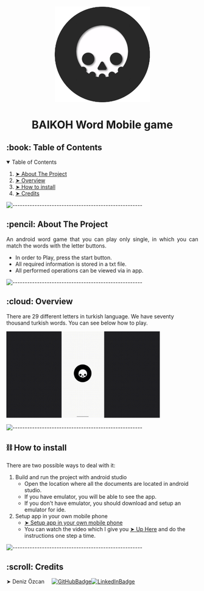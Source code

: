 <p align="center">
    <img src="/brand.png" alt="App Logo" width="250px" height="250px" />
  </p>
  <h1 align="center">BAIKOH Word Mobile game</h1>
 
  <!-- TABLE OF CONTENTS -->
  <h2 id="table-of-contents">:book: Table of Contents</h2>
  <details open="open">
    <summary>Table of Contents</summary>
    <ol>
      <li><a href="#about-the-project"> ➤ About The Project</a></li>
      <li><a href="#overview"> ➤ Overview</a></li>
      <li><a href="#howtoinstall"> ➤ How to install</a></li>
      <li><a href="#Credits"> ➤ Credits</a></li>
    </ol>
  </details>
  
  ![-----------------------------------------------------](https://raw.githubusercontent.com/andreasbm/readme/master/assets/lines/rainbow.png)
  
  <!-- ABOUT THE PROJECT -->
  <h2 id="about-the-project">:pencil: About The Project</h2>
  
  <p align="justify">
    An android word game that you can play only single, in which you can match the words with the letter buttons.
  </p>
  
  <ul>
    <li>
     In order to Play, press the start button.
    </li>
    <li>
      All required information is stored in a txt file.
    </li>
    <li>All performed operations can be viewed via in app.</li>
  </ul>
  
  ![-----------------------------------------------------](https://raw.githubusercontent.com/andreasbm/readme/master/assets/lines/rainbow.png)
  
  <!-- OVERVIEW -->
  <h2 id="overview">:cloud: Overview</h2>
  
  <p align="justify">
    <p>There are 29 different letters in turkish language. We have seventy thousand turkish words. You can see below how to play. </p>
    <p float="left">
        <img src="/app.gif" alt="App guis" width="80%"/>
        &nbsp; &nbsp; &nbsp; &nbsp;
    </p>
  </p>

  ![-----------------------------------------------------](https://raw.githubusercontent.com/andreasbm/readme/master/assets/lines/rainbow.png)
    <h2 id="howtoinstall">⛓️ How to install</h2>
  
  <p align="justify">
    There are two possible ways to deal with it:
  <ol>
    <li>Build and run the project with android studio
      <ul>
         <li> Open the location where all the documents are located in android studio.</li>
         <li> If you have emulator, you will be able to see the app.</li>
         <li> If you don't have emulator, you should download and setup an emulator for ide.</li>
      </ul>
    </li>
    <li>Setup app in your own mobile phone
      <ul>
         <li><a id="linkforsetup" href="https://www.youtube.com/watch?v=QpuoZrKUVmo">➤ Setup app in your own mobile phone</a></li>
         <li>You can watch the video which I give you <a href="#linkforsetup">➤ Up Here</a> and do the instructions one step a time.</li>
      </ul>
    </li>
   </ol>
  </p>

  ![-----------------------------------------------------](https://raw.githubusercontent.com/andreasbm/readme/master/assets/lines/rainbow.png)
  
  <h2 id="Credits">:scroll: Credits</h2>

 ➤ Deniz Özcan &nbsp; &nbsp; 
[![GitHubBadge](https://img.shields.io/badge/GitHub-100000?style=for-the-badge&logo=github&logoColor=white)](https://github.com/deniz-ozcan)[![LinkedInBadge](https://img.shields.io/badge/LinkedIn-0077B5?style=for-the-badge&logo=linkedin&logoColor=white)](https://www.linkedin.com/in/98-deniz-ozcan/)
